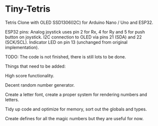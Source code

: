 # Tiny-Tetris

Tetris Clone with OLED SSD1306(I2C) for Arduino Nano / Uno and ESP32.

ESP32 pins:
Analog joystick uses pin 2 for Rx, 4 for Ry and 5 for push button on joystick.
I2C connection to OLED via pins 21 (SDA) and 22 (SCK/SCL).
Indicator LED on pin 13 (unchanged from original implementation).


TODO:
The code is not finished, there is still lots to be done.

Things that need to be added:

High score functionality.

Decent random number generator.

Create a letter font, create a proper system for rendering numbers and letters.

Tidy up code and optimize for memory, sort out the globals and types.

Create defines for all the magic numbers but they are useful for now.



